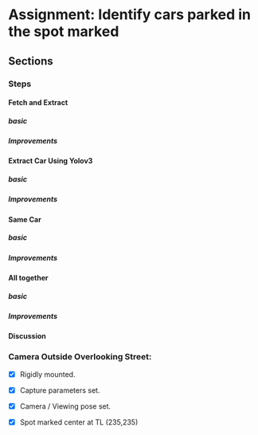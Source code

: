 # Assignment: Identify cars parked in the spot marked 

## Sections
### Steps
#### Fetch and Extract
##### basic
##### Improvements
#### Extract Car Using Yolov3
##### basic
##### Improvements
#### Same Car
##### basic
##### Improvements
#### All together
##### basic
##### Improvements

#### Discussion


### Camera Outside Overlooking Street:
 - [x] Rigidly mounted. 
 - [x] Capture parameters set. 
 - [x] Camera / Viewing pose set.
 - [x] Spot marked center at TL (235,235)


<!--stackedit_data:
eyJoaXN0b3J5IjpbLTk0NDIzNzEyLC05Mzg2ODE5NzUsLTEwMD
g5MTUyMzIsLTExODA0NTM5NDZdfQ==
-->